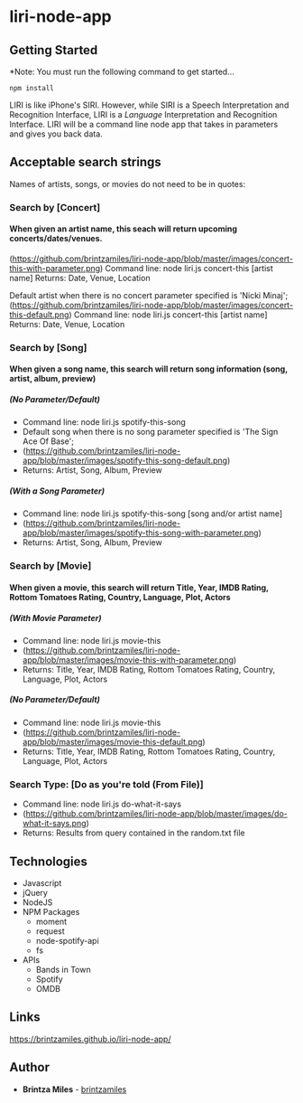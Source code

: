 # liri-node-app

## Getting Started
*Note: You must run the following command to get started...
``` $bash
npm install
```

LIRI is like iPhone's SIRI. However, while SIRI is a Speech Interpretation and Recognition Interface, LIRI is a _Language_ Interpretation and Recognition Interface. LIRI will be a command line node app that takes in parameters and gives you back data.

## Acceptable search strings
Names of artists, songs, or movies do not need to be in quotes: 

### Search by [Concert] 
#### When given an artist name, this seach will return upcoming concerts/dates/venues.
(https://github.com/brintzamiles/liri-node-app/blob/master/images/concert-this-with-parameter.png) 
Command line:  node liri.js concert-this [artist name] 
Returns:   Date, Venue, Location

Default artist when there is no concert parameter specified is 'Nicki Minaj'; (https://github.com/brintzamiles/liri-node-app/blob/master/images/concert-this-default.png) 
Command line:  node liri.js concert-this [artist name] 
Returns:   Date, Venue, Location

### Search by [Song] 
#### When given a song name, this search will return song information (song, artist, album, preview)
##### (No Parameter/Default)
* Command line:  node liri.js spotify-this-song 
* Default song when there is no song parameter specified is 'The Sign Ace Of Base';   
* (https://github.com/brintzamiles/liri-node-app/blob/master/images/spotify-this-song-default.png) 
* Returns:   Artist, Song, Album, Preview

##### (With a Song Parameter)
* Command line:  node liri.js spotify-this-song [song and/or artist name] 
* (https://github.com/brintzamiles/liri-node-app/blob/master/images/spotify-this-song-with-parameter.png)
* Returns:   Artist, Song, Album, Preview

### Search by [Movie]  
#### When given a movie, this search will return Title, Year, IMDB Rating, Rottom Tomatoes Rating, Country, Language, Plot, Actors
##### (With Movie Parameter) 
* Command line:  node liri.js movie-this 
* (https://github.com/brintzamiles/liri-node-app/blob/master/images/movie-this-with-parameter.png)  
* Returns:  Title, Year, IMDB Rating, Rottom Tomatoes Rating, Country, Language, Plot, Actors

##### (No Parameter/Default)
* Command line:  node liri.js movie-this
* (https://github.com/brintzamiles/liri-node-app/blob/master/images/movie-this-default.png)  
* Returns:  Title, Year, IMDB Rating, Rottom Tomatoes Rating, Country, Language, Plot, Actors


### Search Type:  [Do as you're told (From File)]

* Command line:  node liri.js do-what-it-says
* (https://github.com/brintzamiles/liri-node-app/blob/master/images/do-what-it-says.png) 
* Returns:  Results from query contained in the random.txt file

## Technologies

* Javascript
* jQuery
* NodeJS
* NPM Packages
    * moment
    * request
    * node-spotify-api
    * fs
* APIs
    * Bands in Town
    * Spotify
    * OMDB

## Links

 https://brintzamiles.github.io/liri-node-app/

## Author

* **Brintza Miles** - [brintzamiles](https://github.com/brintzamiles)
